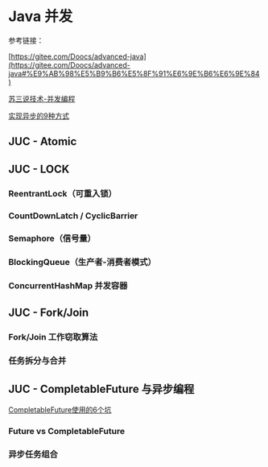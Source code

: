# Java 并发

参考链接：

[https://gitee.com/Doocs/advanced-java](https://gitee.com/Doocs/advanced-java#%E9%AB%98%E5%B9%B6%E5%8F%91%E6%9E%B6%E6%9E%84)

[苏三说技术-并发编程](https://mp.weixin.qq.com/s/jUu1k1oKyzt-4wZyDHJp2w)

[实现异步的9种方式](https://mp.weixin.qq.com/s/eTQwT-zFgHgNVJ_nNAZidw)

## JUC - Atomic

## JUC - LOCK

### ReentrantLock（可重入锁）

### CountDownLatch / CyclicBarrier

### Semaphore（信号量）

### BlockingQueue（生产者-消费者模式）

### ConcurrentHashMap 并发容器


## JUC - Fork/Join

### Fork/Join 工作窃取算法

### 任务拆分与合并


## JUC - CompletableFuture 与异步编程

[CompletableFuture使用的6个坑](https://mp.weixin.qq.com/s/_Qre84czFDNNQVQArbY2UA)

### Future vs CompletableFuture

### 异步任务组合

